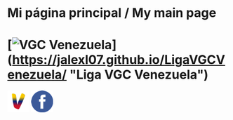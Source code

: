 # Mi página principal / My main page

# [![VGC Venezuela][logo]] (https://jalexl07.github.io/LigaVGCVenezuela/ "Liga VGC Venezuela")

[![Home][web]](https://jalexl07.github.io/ "Home") [![Mi Facebook][facebook]](https://www.facebook.com/jalexander07 "Mi Facebook")

[facebook]: https://github.com/JAlexL07/JAlexL07.github.io/raw/master/images/fb-icon.png "Grupo de Facebook"
[web]: https://github.com/JAlexL07/JAlexL07.github.io/raw/master/images/web-icon.png "Home"
[logo]: https://github.com/JAlexL07/JAlexL07.github.io/raw/master/images/loco1.png "Logo"